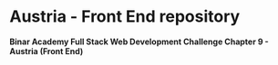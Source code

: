 # Austria - Front End repository

**Binar Academy Full Stack Web Development Challenge Chapter 9 - Austria (Front End)**
